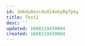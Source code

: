 ```yaml
---
id: 2m6dy8ovcdv824oky0gfpky
title: Test2
desc: ''
updated: 1688219430064
created: 1688219430064
---
```

